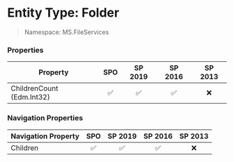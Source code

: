 # Entity Type: Folder

> Namespace: MS.FileServices

### Properties

Property | SPO | SP 2019 | SP 2016 | SP 2013
----------|:---:|:-------:|:-------:|:-------:
ChildrenCount (Edm.Int32) | ✅ | ✅ | ✅ | ❌

### Navigation Properties

Navigation Property | SPO | SP 2019 | SP 2016 | SP 2013
----------|:---:|:-------:|:-------:|:-------:
Children | ✅ | ✅ | ✅ | ❌